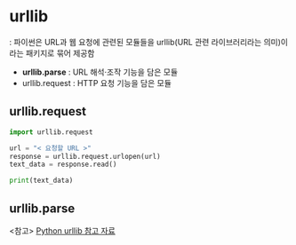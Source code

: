 # urllib
: 파이썬은 URL과 웹 요청에 관련된 모듈들을 urllib(URL 관련 라이브러리라는 의미)이라는 패키지로 묶어 제공함
+ <strong>urllib.parse</strong> : URL 해석·조작 기능을 담은 모듈
+ urllib.request : HTTP 요청 기능을 담은 모듈

## urllib.request
```python
import urllib.request

url = "< 요청할 URL >"
response = urllib.request.urlopen(url)
text_data = response.read()

print(text_data)
```

## urllib.parse


<참고> [Python urllib 참고 자료](https://python.bakyeono.net/chapter-11-5.html)
